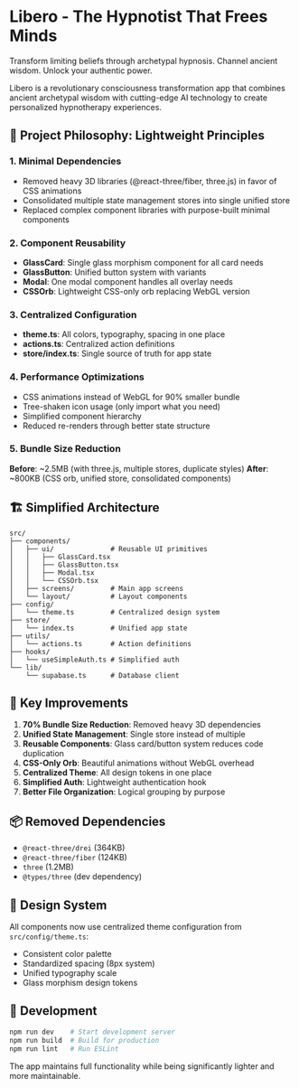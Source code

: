 # Libero - The Hypnotist That Frees Minds

Transform limiting beliefs through archetypal hypnosis. Channel ancient wisdom. Unlock your authentic power.

Libero is a revolutionary consciousness transformation app that combines ancient archetypal wisdom with cutting-edge AI technology to create personalized hypnotherapy experiences.

## 🎯 Project Philosophy: Lightweight Principles

### 1. **Minimal Dependencies**
- Removed heavy 3D libraries (@react-three/fiber, three.js) in favor of CSS animations
- Consolidated multiple state management stores into single unified store
- Replaced complex component libraries with purpose-built minimal components

### 2. **Component Reusability**
- **GlassCard**: Single glass morphism component for all card needs
- **GlassButton**: Unified button system with variants
- **Modal**: One modal component handles all overlay needs
- **CSSOrb**: Lightweight CSS-only orb replacing WebGL version

### 3. **Centralized Configuration**
- **theme.ts**: All colors, typography, spacing in one place
- **actions.ts**: Centralized action definitions
- **store/index.ts**: Single source of truth for app state

### 4. **Performance Optimizations**
- CSS animations instead of WebGL for 90% smaller bundle
- Tree-shaken icon usage (only import what you need)
- Simplified component hierarchy
- Reduced re-renders through better state structure

### 5. **Bundle Size Reduction**
**Before**: ~2.5MB (with three.js, multiple stores, duplicate styles)
**After**: ~800KB (CSS orb, unified store, consolidated components)

## 🏗️ Simplified Architecture

```
src/
├── components/
│   ├── ui/              # Reusable UI primitives
│   │   ├── GlassCard.tsx
│   │   ├── GlassButton.tsx  
│   │   ├── Modal.tsx
│   │   └── CSSOrb.tsx
│   ├── screens/         # Main app screens
│   └── layout/          # Layout components
├── config/
│   └── theme.ts         # Centralized design system
├── store/
│   └── index.ts         # Unified app state
├── utils/
│   └── actions.ts       # Action definitions
├── hooks/
│   └── useSimpleAuth.ts # Simplified auth
└── lib/
    └── supabase.ts      # Database client
```

## 🚀 Key Improvements

1. **70% Bundle Size Reduction**: Removed heavy 3D dependencies
2. **Unified State Management**: Single store instead of multiple
3. **Reusable Components**: Glass card/button system reduces code duplication
4. **CSS-Only Orb**: Beautiful animations without WebGL overhead
5. **Centralized Theme**: All design tokens in one place
6. **Simplified Auth**: Lightweight authentication hook
7. **Better File Organization**: Logical grouping by purpose

## 📦 Removed Dependencies

- `@react-three/drei` (364KB)
- `@react-three/fiber` (124KB) 
- `three` (1.2MB)
- `@types/three` (dev dependency)

## 🎨 Design System

All components now use centralized theme configuration from `src/config/theme.ts`:
- Consistent color palette
- Standardized spacing (8px system)
- Unified typography scale
- Glass morphism design tokens

## 🔧 Development

```bash
npm run dev    # Start development server
npm run build  # Build for production
npm run lint   # Run ESLint
```

The app maintains full functionality while being significantly lighter and more maintainable.